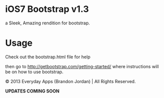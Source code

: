 iOS7 Bootstrap v1.3
==============

a Sleek, Amazing rendition for bootstrap.

Usage
==============

Check out the bootstrap.html file for help

then go to http://getbootstrap.com/getting-started/ where instructions will be on how to use bootstrap.

&copy; 2013 Everyday Apps (Brandon Jordan) | All Rights Reserved.

<b>UPDATES COMING SOON</b>
